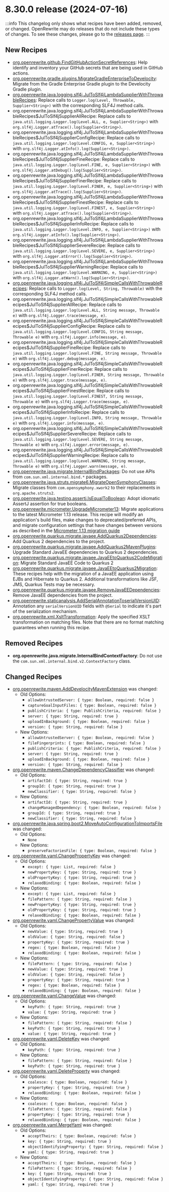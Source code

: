 # 8.30.0 release (2024-07-16)

:::info
This changelog only shows what recipes have been added, removed, or changed. OpenRewrite may do releases that do not include these types of changes. To see these changes, please go to the [releases page](https://github.com/openrewrite/rewrite/releases).
:::

## New Recipes

* [org.openrewrite.github.FindGitHubActionSecretReferences](../recipes/github/findgithubactionsecretreferences): Help identify and inventory your GitHub secrets that are being used in GitHub actions. 
* [org.openrewrite.gradle.plugins.MigrateGradleEnterpriseToDevelocity](../recipes/gradle/plugins/migrategradleenterprisetodevelocity): Migrate from the Gradle Enterprise Gradle plugin to the Develocity Gradle plugin. 
* [org.openrewrite.java.logging.slf4j.JulToSlf4jLambdaSupplierWithThrowableRecipes](../recipes/java/logging/slf4j/jultoslf4jlambdasupplierwiththrowablerecipes): Replace calls to `Logger.log(Level, Throwable, Supplier<String>)` with the corresponding SLF4J method calls. 
* org.openrewrite.java.logging.slf4j.JulToSlf4jLambdaSupplierWithThrowableRecipes$JulToSlf4jSupplierAllRecipe: Replace calls to `java.util.logging.Logger.log(Level.ALL, e, Supplier<String>)` with `org.slf4j.Logger.atTrace().log(Supplier<String>)`. 
* org.openrewrite.java.logging.slf4j.JulToSlf4jLambdaSupplierWithThrowableRecipes$JulToSlf4jSupplierConfigRecipe: Replace calls to `java.util.logging.Logger.log(Level.CONFIG, e, Supplier<String>)` with `org.slf4j.Logger.atInfo().log(Supplier<String>)`. 
* org.openrewrite.java.logging.slf4j.JulToSlf4jLambdaSupplierWithThrowableRecipes$JulToSlf4jSupplierFineRecipe: Replace calls to `java.util.logging.Logger.log(Level.FINE, e, Supplier<String>)` with `org.slf4j.Logger.atDebug().log(Supplier<String>)`. 
* org.openrewrite.java.logging.slf4j.JulToSlf4jLambdaSupplierWithThrowableRecipes$JulToSlf4jSupplierFinerRecipe: Replace calls to `java.util.logging.Logger.log(Level.FINER, e, Supplier<String>)` with `org.slf4j.Logger.atTrace().log(Supplier<String>)`. 
* org.openrewrite.java.logging.slf4j.JulToSlf4jLambdaSupplierWithThrowableRecipes$JulToSlf4jSupplierFinestRecipe: Replace calls to `java.util.logging.Logger.log(Level.FINEST, e, Supplier<String>)` with `org.slf4j.Logger.atTrace().log(Supplier<String>)`. 
* org.openrewrite.java.logging.slf4j.JulToSlf4jLambdaSupplierWithThrowableRecipes$JulToSlf4jSupplierInfoRecipe: Replace calls to `java.util.logging.Logger.log(Level.INFO, e, Supplier<String>)` with `org.slf4j.Logger.atInfo().log(Supplier<String>)`. 
* org.openrewrite.java.logging.slf4j.JulToSlf4jLambdaSupplierWithThrowableRecipes$JulToSlf4jSupplierSevereRecipe: Replace calls to `java.util.logging.Logger.log(Level.SEVERE, e, Supplier<String>)` with `org.slf4j.Logger.atError().log(Supplier<String>)`. 
* org.openrewrite.java.logging.slf4j.JulToSlf4jLambdaSupplierWithThrowableRecipes$JulToSlf4jSupplierWarningRecipe: Replace calls to `java.util.logging.Logger.log(Level.WARNING, e, Supplier<String>)` with `org.slf4j.Logger.atWarn().log(Supplier<String>)`. 
* [org.openrewrite.java.logging.slf4j.JulToSlf4jSimpleCallsWithThrowableRecipes](../recipes/java/logging/slf4j/jultoslf4jsimplecallswiththrowablerecipes): Replace calls to `Logger.log(Level, String, Throwable)` with the corresponding SLF4J method calls. 
* org.openrewrite.java.logging.slf4j.JulToSlf4jSimpleCallsWithThrowableRecipes$JulToSlf4jSupplierAllRecipe: Replace calls to `java.util.logging.Logger.log(Level.ALL, String message, Throwable e)` with `org.slf4j.Logger.trace(message, e)`. 
* org.openrewrite.java.logging.slf4j.JulToSlf4jSimpleCallsWithThrowableRecipes$JulToSlf4jSupplierConfigRecipe: Replace calls to `java.util.logging.Logger.log(Level.CONFIG, String message, Throwable e)` with `org.slf4j.Logger.info(message, e)`. 
* org.openrewrite.java.logging.slf4j.JulToSlf4jSimpleCallsWithThrowableRecipes$JulToSlf4jSupplierFineRecipe: Replace calls to `java.util.logging.Logger.log(Level.FINE, String message, Throwable e)` with `org.slf4j.Logger.debug(message, e)`. 
* org.openrewrite.java.logging.slf4j.JulToSlf4jSimpleCallsWithThrowableRecipes$JulToSlf4jSupplierFinerRecipe: Replace calls to `java.util.logging.Logger.log(Level.FINER, String message, Throwable e)` with `org.slf4j.Logger.trace(message, e)`. 
* org.openrewrite.java.logging.slf4j.JulToSlf4jSimpleCallsWithThrowableRecipes$JulToSlf4jSupplierFinestRecipe: Replace calls to `java.util.logging.Logger.log(Level.FINEST, String message, Throwable e)` with `org.slf4j.Logger.trace(message, e)`. 
* org.openrewrite.java.logging.slf4j.JulToSlf4jSimpleCallsWithThrowableRecipes$JulToSlf4jSupplierInfoRecipe: Replace calls to `java.util.logging.Logger.log(Level.INFO, String message, Throwable e)` with `org.slf4j.Logger.info(message, e)`. 
* org.openrewrite.java.logging.slf4j.JulToSlf4jSimpleCallsWithThrowableRecipes$JulToSlf4jSupplierSevereRecipe: Replace calls to `java.util.logging.Logger.log(Level.SEVERE, String message, Throwable e)` with `org.slf4j.Logger.error(message, e)`. 
* org.openrewrite.java.logging.slf4j.JulToSlf4jSimpleCallsWithThrowableRecipes$JulToSlf4jSupplierWarningRecipe: Replace calls to `java.util.logging.Logger.log(Level.WARNING, String message, Throwable e)` with `org.slf4j.Logger.warn(message, e)`. 
* [org.openrewrite.java.migrate.InternalBindPackages](../recipes/java/migrate/internalbindpackages): Do not use APIs from `com.sun.xml.internal.bind.*` packages. 
* [org.openrewrite.java.struts.migrate6.MigrateOpenSymphonyClasses](../recipes/java/struts/migrate6/migrateopensymphonyclasses): Migrate classes from `com.opensymphony.xwork2` to their replacements in `org.apache.struts2`. 
* [org.openrewrite.java.testing.assertj.IsEqualToBoolean](../recipes/java/testing/assertj/isequaltoboolean): Adopt idiomatic AssertJ assertion for true booleans. 
* [org.openrewrite.micrometer.UpgradeMicrometer13](../recipes/micrometer/upgrademicrometer13): Migrate applications to the latest Micrometer 1.13 release. This recipe will modify an application's build files, make changes to deprecated/preferred APIs, and migrate configuration settings that have changes between versions as described in the [Micrometer 1.13 migration guide](https://github.com/micrometer-metrics/micrometer/wiki/1.13-Migration-Guide) 
* [org.openrewrite.quarkus.migrate.javaee.AddQuarkus2Dependencies](../recipes/quarkus/migrate/javaee/addquarkus2dependencies): Add Quarkus 2 dependencies to the project. 
* [org.openrewrite.quarkus.migrate.javaee.AddQuarkus2MavenPlugins](../recipes/quarkus/migrate/javaee/addquarkus2mavenplugins): Upgrade Standard JavaEE dependencies to Quarkus 2 dependencies. 
* [org.openrewrite.quarkus.migrate.javaee.JavaEEtoQuarkus2CodeMigration](../recipes/quarkus/migrate/javaee/javaeetoquarkus2codemigration): Migrate Standard JavaEE Code to Quarkus 2 
* [org.openrewrite.quarkus.migrate.javaee.JavaEEtoQuarkus2Migration](../recipes/quarkus/migrate/javaee/javaeetoquarkus2migration): These recipes help with the migration of a JavaEE application using EJBs and Hibernate to Quarkus 2. Additional transformations like JSF, JMS, Quarkus Tests may be necessary. 
* [org.openrewrite.quarkus.migrate.javaee.RemoveJavaEEDependencies](../recipes/quarkus/migrate/javaee/removejavaeedependencies): Remove JavaEE dependencies from the project. 
* [org.openrewrite.staticanalysis.AddSerialAnnotationToserialVersionUID](../recipes/staticanalysis/addserialannotationtoserialversionuid): Annotation any `serialVersionUID` fields with `@Serial` to indicate it's part of the serialization mechanism. 
* [org.openrewrite.xml.XsltTransformation](../recipes/xml/xslttransformation): Apply the specified XSLT transformation on matching files. Note that there are no format matching guarantees when running this recipe. 

## Removed Recipes

* **org.openrewrite.java.migrate.InternalBindContextFactory**: Do not use the `com.sun.xml.internal.bind.v2.ContextFactory` class. 

## Changed Recipes

* [org.openrewrite.maven.AddDevelocityMavenExtension](../recipes/maven/adddevelocitymavenextension) was changed:
  * Old Options:
    * `allowUntrustedServer: { type: Boolean, required: false }`
    * `captureGoalInputFiles: { type: Boolean, required: false }`
    * `publishCriteria: { type: PublishCriteria, required: false }`
    * `server: { type: String, required: true }`
    * `uploadInBackground: { type: Boolean, required: false }`
    * `version: { type: String, required: false }`
  * New Options:
    * `allowUntrustedServer: { type: Boolean, required: false }`
    * `fileFingerprints: { type: Boolean, required: false }`
    * `publishCriteria: { type: PublishCriteria, required: false }`
    * `server: { type: String, required: true }`
    * `uploadInBackground: { type: Boolean, required: false }`
    * `version: { type: String, required: false }`
* [org.openrewrite.maven.ChangeDependencyClassifier](../recipes/maven/changedependencyclassifier) was changed:
  * Old Options:
    * `artifactId: { type: String, required: true }`
    * `groupId: { type: String, required: true }`
    * `newClassifier: { type: String, required: false }`
  * New Options:
    * `artifactId: { type: String, required: true }`
    * `changeManagedDependency: { type: Boolean, required: false }`
    * `groupId: { type: String, required: true }`
    * `newClassifier: { type: String, required: false }`
* [org.openrewrite.java.spring.boot2.MoveAutoConfigurationToImportsFile](../recipes/java/spring/boot2/moveautoconfigurationtoimportsfile) was changed:
  * Old Options:
    * `None`
  * New Options:
    * `preserveFactoriesFile: { type: Boolean, required: false }`
* [org.openrewrite.yaml.ChangePropertyKey](../recipes/yaml/changepropertykey) was changed:
  * Old Options:
    * `except: { type: List, required: false }`
    * `newPropertyKey: { type: String, required: true }`
    * `oldPropertyKey: { type: String, required: true }`
    * `relaxedBinding: { type: Boolean, required: false }`
  * New Options:
    * `except: { type: List, required: false }`
    * `filePattern: { type: String, required: false }`
    * `newPropertyKey: { type: String, required: true }`
    * `oldPropertyKey: { type: String, required: true }`
    * `relaxedBinding: { type: Boolean, required: false }`
* [org.openrewrite.yaml.ChangePropertyValue](../recipes/yaml/changepropertyvalue) was changed:
  * Old Options:
    * `newValue: { type: String, required: true }`
    * `oldValue: { type: String, required: false }`
    * `propertyKey: { type: String, required: true }`
    * `regex: { type: Boolean, required: false }`
    * `relaxedBinding: { type: Boolean, required: false }`
  * New Options:
    * `filePattern: { type: String, required: false }`
    * `newValue: { type: String, required: true }`
    * `oldValue: { type: String, required: false }`
    * `propertyKey: { type: String, required: true }`
    * `regex: { type: Boolean, required: false }`
    * `relaxedBinding: { type: Boolean, required: false }`
* [org.openrewrite.yaml.ChangeValue](../recipes/yaml/changevalue) was changed:
  * Old Options:
    * `keyPath: { type: String, required: true }`
    * `value: { type: String, required: true }`
  * New Options:
    * `filePattern: { type: String, required: false }`
    * `keyPath: { type: String, required: true }`
    * `value: { type: String, required: true }`
* [org.openrewrite.yaml.DeleteKey](../recipes/yaml/deletekey) was changed:
  * Old Options:
    * `keyPath: { type: String, required: true }`
  * New Options:
    * `filePattern: { type: String, required: false }`
    * `keyPath: { type: String, required: true }`
* [org.openrewrite.yaml.DeleteProperty](../recipes/yaml/deleteproperty) was changed:
  * Old Options:
    * `coalesce: { type: Boolean, required: false }`
    * `propertyKey: { type: String, required: true }`
    * `relaxedBinding: { type: Boolean, required: false }`
  * New Options:
    * `coalesce: { type: Boolean, required: false }`
    * `filePattern: { type: String, required: false }`
    * `propertyKey: { type: String, required: true }`
    * `relaxedBinding: { type: Boolean, required: false }`
* [org.openrewrite.yaml.MergeYaml](../recipes/yaml/mergeyaml) was changed:
  * Old Options:
    * `acceptTheirs: { type: Boolean, required: false }`
    * `key: { type: String, required: true }`
    * `objectIdentifyingProperty: { type: String, required: false }`
    * `yaml: { type: String, required: true }`
  * New Options:
    * `acceptTheirs: { type: Boolean, required: false }`
    * `filePattern: { type: String, required: false }`
    * `key: { type: String, required: true }`
    * `objectIdentifyingProperty: { type: String, required: false }`
    * `yaml: { type: String, required: true }`